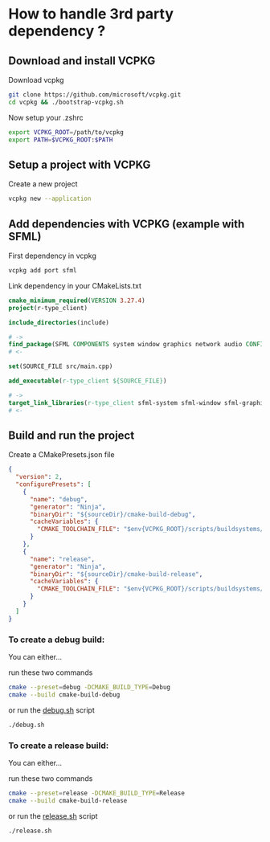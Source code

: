 
# How to handle 3rd party dependency ?
## Download and install VCPKG

Download vcpkg

```sh
git clone https://github.com/microsoft/vcpkg.git
cd vcpkg && ./bootstrap-vcpkg.sh
```

Now setup your .zshrc

```sh
export VCPKG_ROOT=/path/to/vcpkg
export PATH=$VCPKG_ROOT:$PATH
```

## Setup a project with VCPKG

Create a new project

```sh
vcpkg new --application
```

## Add dependencies with VCPKG (example with SFML)

First dependency in vcpkg

```sh
vcpkg add port sfml
```

Link dependency in your CMakeLists.txt

```CMake
cmake_minimum_required(VERSION 3.27.4)
project(r-type_client)

include_directories(include)

# ->
find_package(SFML COMPONENTS system window graphics network audio CONFIG REQUIRED)
# <-

set(SOURCE_FILE src/main.cpp)

add_executable(r-type_client ${SOURCE_FILE})

# ->
target_link_libraries(r-type_client sfml-system sfml-window sfml-graphics sfml-network sfml-audio)
# <-
```

## Build and run the project

Create a CMakePresets.json file

```json
{
  "version": 2,
  "configurePresets": [
    {
      "name": "debug",
      "generator": "Ninja",
      "binaryDir": "${sourceDir}/cmake-build-debug",
      "cacheVariables": {
        "CMAKE_TOOLCHAIN_FILE": "$env{VCPKG_ROOT}/scripts/buildsystems/vcpkg.cmake"
      }
    },
    {
      "name": "release",
      "generator": "Ninja",
      "binaryDir": "${sourceDir}/cmake-build-release",
      "cacheVariables": {
        "CMAKE_TOOLCHAIN_FILE": "$env{VCPKG_ROOT}/scripts/buildsystems/vcpkg.cmake"
      }
    }
  ]
}
```

### To create a debug build:

You can either...

run these two commands
```sh
cmake --preset=debug -DCMAKE_BUILD_TYPE=Debug
cmake --build cmake-build-debug
```

or run the [debug.sh](../debug.sh) script
```sh
./debug.sh
```
### To create a release build:

You can either...

run these two commands
```sh
cmake --preset=release -DCMAKE_BUILD_TYPE=Release
cmake --build cmake-build-release
```

or run the [release.sh](../release.sh) script
```sh
./release.sh
```